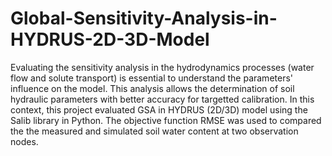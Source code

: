 # Global-Sensitivity-Analysis-in-HYDRUS-2D-3D-Model


Evaluating the sensitivity analysis in the hydrodynamics processes (water flow and solute transport) is essential to understand the parameters' influence on the model. This analysis allows the determination of soil hydraulic parameters with better accuracy for targetted calibration. In this context, this project evaluated GSA in HYDRUS (2D/3D) model using the Salib library in Python. The objective function RMSE was used to compared the the measured and simulated soil water content at two observation nodes.
